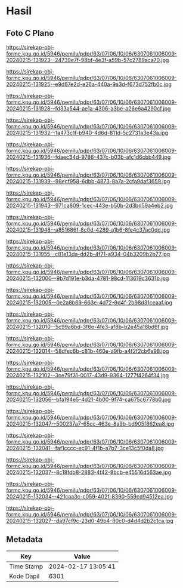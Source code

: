 # Hasil

## Foto C Plano

https://sirekap-obj-formc.kpu.go.id/5946/pemilu/pdpr/63/07/06/10/06/6307061006009-20240215-131923--24739e7f-98bf-4e3f-a59b-57c2789aca70.jpg

https://sirekap-obj-formc.kpu.go.id/5946/pemilu/pdpr/63/07/06/10/06/6307061006009-20240215-131925--e9d67e2d-e26a-440a-9a3d-f673d752fb0c.jpg

https://sirekap-obj-formc.kpu.go.id/5946/pemilu/pdpr/63/07/06/10/06/6307061006009-20240215-131928--fd33a544-ae1a-4306-a3be-a26e6a4290cf.jpg

https://sirekap-obj-formc.kpu.go.id/5946/pemilu/pdpr/63/07/06/10/06/6307061006009-20240215-131932--1a473c1f-b940-4d6d-811d-5c2731a3e43a.jpg

https://sirekap-obj-formc.kpu.go.id/5946/pemilu/pdpr/63/07/06/10/06/6307061006009-20240215-131936--fdaec34d-9786-437c-b03b-afc1d6cbb449.jpg

https://sirekap-obj-formc.kpu.go.id/5946/pemilu/pdpr/63/07/06/10/06/6307061006009-20240215-131939--98ecf958-6dbb-4873-8a7a-2cfa9daf3659.jpg

https://sirekap-obj-formc.kpu.go.id/5946/pemilu/pdpr/63/07/06/10/06/6307061006009-20240215-131943--971ca809-1cec-443e-b50b-2d3bd59a4eb2.jpg

https://sirekap-obj-formc.kpu.go.id/5946/pemilu/pdpr/63/07/06/10/06/6307061006009-20240215-131948--a851686f-8c0d-4289-a1b6-8fe4c37ac0dd.jpg

https://sirekap-obj-formc.kpu.go.id/5946/pemilu/pdpr/63/07/06/10/06/6307061006009-20240215-131955--c81e13da-dd2b-4f71-a934-04b3209b2b77.jpg

https://sirekap-obj-formc.kpu.go.id/5946/pemilu/pdpr/63/07/06/10/06/6307061006009-20240215-132000--9b7d191e-b3da-4781-98cd-113619c3631b.jpg

https://sirekap-obj-formc.kpu.go.id/5946/pemilu/pdpr/63/07/06/10/06/6307061006009-20240215-132005--0e2a8b69-663e-4d72-9d4f-2b98d31ceaaf.jpg

https://sirekap-obj-formc.kpu.go.id/5946/pemilu/pdpr/63/07/06/10/06/6307061006009-20240215-132010--5c99a6bd-3f6e-4fe3-af8b-b2e45a18bd6f.jpg

https://sirekap-obj-formc.kpu.go.id/5946/pemilu/pdpr/63/07/06/10/06/6307061006009-20240215-132014--58dfec6b-c81b-460e-a9fb-a4f2f2cb6e98.jpg

https://sirekap-obj-formc.kpu.go.id/5946/pemilu/pdpr/63/07/06/10/06/6307061006009-20240215-132102--3ce79f31-0017-43d9-9364-1277f4264f34.jpg

https://sirekap-obj-formc.kpu.go.id/5946/pemilu/pdpr/63/07/06/10/06/6307061006009-20240215-132056--bfa194e5-4d21-4b00-9f74-ca675c6778b0.jpg

https://sirekap-obj-formc.kpu.go.id/5946/pemilu/pdpr/63/07/06/10/06/6307061006009-20240215-132047--500237a7-65cc-463e-8a9b-bd905f862ea8.jpg

https://sirekap-obj-formc.kpu.go.id/5946/pemilu/pdpr/63/07/06/10/06/6307061006009-20240215-132041--faf1cccc-ec91-4f1b-a7b7-3ce13c5f0da8.jpg

https://sirekap-obj-formc.kpu.go.id/5946/pemilu/pdpr/63/07/06/10/06/6307061006009-20240215-132037--8c18fdb8-2883-4f42-8bcb-e45516d563ae.jpg

https://sirekap-obj-formc.kpu.go.id/5946/pemilu/pdpr/63/07/06/10/06/6307061006009-20240215-132034--421caa3c-c059-402f-8390-559cd94512ea.jpg

https://sirekap-obj-formc.kpu.go.id/5946/pemilu/pdpr/63/07/06/10/06/6307061006009-20240215-132027--da97cf9c-23d0-49b4-80c0-d4d4d2b2c1ca.jpg


## Metadata

| Key        | Value               |
| ---------- | ------------------- |
| Time Stamp | 2024-02-17 13:05:41 |
| Kode Dapil | 6301                |



